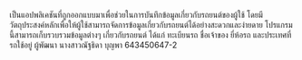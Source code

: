 เป็นแอปพลิเคชันที่ถูกออกแบบมาเพื่อช่วยในการบันทึกข้อมูลเกี่ยวกับรถยนต์ของผู้ใช้ โดยมีวัตถุประสงค์หลักเพื่อให้ผู้ใช้สามารถจัดการข้อมูลเกี่ยวกับรถยนต์ได้อย่างสะดวกและง่ายดาย โปรแกรมนี้สามารถเก็บรวบรวมข้อมูลต่างๆ เกี่ยวกับรถยนต์ ได้แก่ ทะเบียนรถ ชื่อเจ้าของ ยี่ห้อรถ และประเทศที่รถใช้อยู่
ผู้พัฒนา นางสาวณัฐธิดา บุญพา 643450647-2
